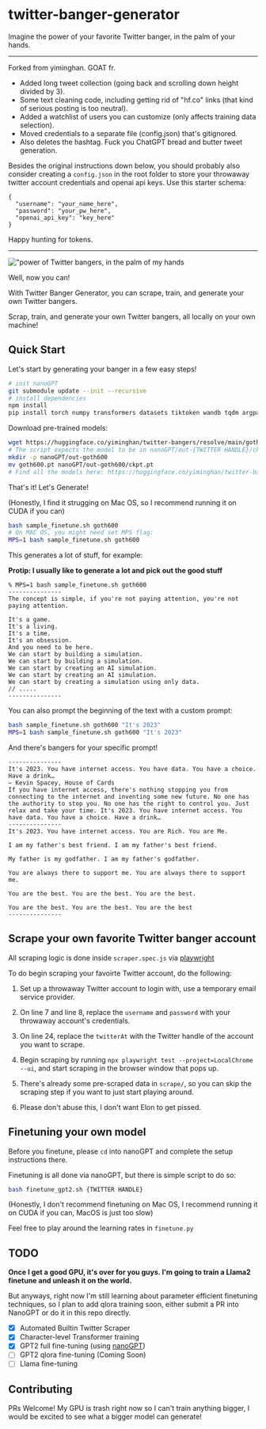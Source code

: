 # twitter-banger-generator

Imagine the power of your favorite Twitter banger, in the palm of your hands.

---

Forked from yiminghan. GOAT fr.

- Added long tweet collection (going back and scrolling down height divided by 3).
- Some text cleaning code, including getting rid of "hf.co" links (that kind of serious posting is too neutral).
- Added a watchlist of users you can customize (only affects training data selection).
- Moved credentials to a separate file (config.json) that's gitignored.
- Also deletes the hashtag. Fuck you ChatGPT bread and butter tweet generation.


Besides the original instructions down below, you should probably also consider creating a `config.json` in the root folder to store your throwaway twitter account credentials and openai api keys. Use this starter schema:

```
{
  "username": "your_name_here",
  "password": "your_pw_here",
  "openai_api_key": "key_here"
}
```

Happy hunting for tokens.

---

!["power of Twitter bangers, in the palm of my hands](banner.jpeg)

Well, now you can!

With Twitter Banger Generator, you can scrape, train, and generate your own Twitter bangers.

Scrap, train, and generate your own Twitter bangers, all locally on your own machine!

## Quick Start

Let's start by generating your banger in a few easy steps!

```bash
# init nanoGPT
git submodule update --init --recursive
# install dependencies
npm install
pip install torch numpy transformers datasets tiktoken wandb tqdm argparse
```

Download pre-trained models:

```bash
wget https://huggingface.co/yiminghan/twitter-bangers/resolve/main/goth600.pt
# The script expects the model to be in nanoGPT/out-{TWITTER HANDLE}/ckpt.pt
mkdir -p nanoGPT/out-goth600
mv goth600.pt nanoGPT/out-goth600/ckpt.pt
# Find all the models here: https://huggingface.co/yiminghan/twitter-bangers/tree/main
```

That's it! Let's Generate!

(Honestly, I find it strugging on Mac OS, so I recommend running it on CUDA if you can)

```bash
bash sample_finetune.sh goth600
# On MAC OS, you might need set MPS flag:
MPS=1 bash sample_finetune.sh goth600
```

This generates a lot of stuff, for example:

**Protip: I usually like to generate a lot and pick out the good stuff**

```
% MPS=1 bash sample_finetune.sh goth600
---------------
The concept is simple, if you're not paying attention, you're not paying attention.

It's a game.
It's a living.
It's a time.
It's an obsession.
And you need to be here.
We can start by building a simulation.
We can start by building a simulation.
We can start by creating an AI simulation.
We can start by creating an AI simulation.
We can start by creating a simulation using only data.
// .....
---------------

```

You can also prompt the beginning of the text with a custom prompt:

```bash
bash sample_finetune.sh goth600 "It's 2023"
MPS=1 bash sample_finetune.sh goth600 "It's 2023"
```

And there's bangers for your specific prompt!

```
---------------
It's 2023. You have internet access. You have data. You have a choice. Have a drink…
— Kevin Spacey, House of Cards
If you have internet access, there's nothing stopping you from connecting to the internet and inventing some new future. No one has the authority to stop you. No one has the right to control you. Just relax and take your time. It's 2023. You have internet access. You have data. You have a choice. Have a drink…
---------------
It's 2023. You have internet access. You are Rich. You are Me.

I am my father's best friend. I am my father's best friend.

My father is my godfather. I am my father's godfather.

You are always there to support me. You are always there to support me.

You are the best. You are the best. You are the best.

You are the best. You are the best. You are the best
---------------

```

## Scrape your own favorite Twitter banger account

All scraping logic is done inside `scraper.spec.js` via [playwright](https://playwright.dev/)

To do begin scraping your favoirte Twitter account, do the following:

1. Set up a throwaway Twitter account to login with, use a temporary email service provider.

2. On line 7 and line 8, replace the `username` and `password` with your throwaway account's credentials.

3. On line 24, replace the `twitterAt` with the Twitter handle of the account you want to scrape.

4. Begin scraping by running `npx playwright test --project=LocalChrome --ui`, and start scraping in the browser window that pops up.

5. There's already some pre-scraped data in `scrape/`, so you can skip the scraping step if you want to just start playing around.

6. Please don't abuse this, I don't want Elon to get pissed.

## Finetuning your own model

Before you finetune, please `cd` into nanoGPT and complete the setup instructions there.

Finetuning is all done via nanoGPT, but there is simple script to do so:

```bash
bash finetune_gpt2.sh {TWITTER HANDLE}
```

(Honestly, I don't recommend finetuning on Mac OS, I recommend running it on CUDA if you can, MacOS is just too slow)

Feel free to play around the learning rates in `finetune.py`

## TODO

**Once I get a good GPU, it's over for you guys. I'm going to train a Llama2 finetune and unleash it on the world.**

But anyways, right now I'm still learning about parameter efficient finetuning techniques, so I plan to add qlora training soon, either submit a PR into NanoGPT or do it in this repo directly.

- [x] Automated Builtin Twitter Scraper
- [x] Character-level Transformer training
- [x] GPT2 full fine-tuning (using [nanoGPT](https://github.com/karpathy/nanoGPT))
- [ ] GPT2 qlora fine-tuning (Coming Soon)
- [ ] Llama fine-tuning

## Contributing

PRs Welcome! My GPU is trash right now so I can't train anything bigger, I would be excited to see what a bigger model can generate!
